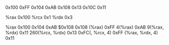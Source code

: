 0x100 0xFF
0x104 0xAB
0x108 0x13
0x10C 0x11

%rax 0x100
%rcx 0x1
%rdx 0x3

%rax 0x100
0x104 0xAB
$0x108 0x108
(%rax) 0xFF
4(%rax) 0xAB
9(%rax, %rdx) 0x11
260(%rcx, %rdx) 0x13
0xFC(, %rcx, 4) 0xFF
(%rax, %rdx, 4) 0x11
